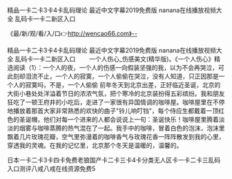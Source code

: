 精品一卡二卡3卡4卡乱码理论
最近中文字幕2019免费版
nanana在线播放视频大全
乱码卡一卡二新区入口


《最/新/观/看/入/口👉http://wencao66.com》--

精品一卡二卡3卡4卡乱码理论
最近中文字幕2019免费版
nanana在线播放视频大全
乱码卡一卡二新区入口
　　一个人伤心_伤感美文(精华版)。《一个人伤心》精选阅读（1）：一个人的夜，一个人的伤感一向假装坚强的我，以为不会再哭泣，可此刻却泪流不止，一个人的寂寞，一个人偷偷在哭泣，没有人知道，只正因那是一个人的寂寞吗，不是，一个人偷偷
前年冬天到北京出差，正好临近圣诞，北京的大街小巷处处洋溢着节日的浓浓气氛，把个寒冷的北京装扮得五彩缤纷。我和朋友狂吃了一顿王府井的小吃后，走进了一家很有异国情调的咖啡屋。咖啡屋里在不停地播放着那首大家非常熟悉的欢快的曲子"铃儿响叮铛"，每个侍应生都戴着一顶红色的圣诞帽，他们对每一个进来的人都会说说上一句：圣诞快乐！咖啡屋里腾着淡淡的烟雾与咖啡蒸腾的热气混在了一起。我手中的咖啡，冒着白色的泡沫，泡沫里飘着几片玫瑰花瓣，空气里弥漫着的咖啡香气与玫瑰花香一阵阵散发到我的心里，穿透我的灵魂。在我的记忆里，北京那个冬天是温暖的，温馨的。





日本一卡二卡3卡四卡免费老狼国产卡二卡三卡4卡分类无人区卡一卡二卡三乱码入口测评八戒八戒在线资源免费5
